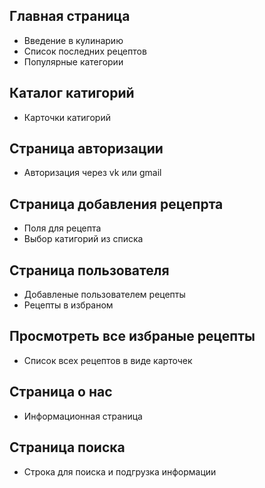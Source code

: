 ## Главная страница
- Введение в кулинарию
- Список последних рецептов
- Популярные категории

## Каталог катигорий
- Карточки катигорий

## Страница авторизации
- Авторизация через vk или gmail

## Страница добавления рецепрта 
- Поля для рецепта
- Выбор катигорий из списка

## Страница пользователя
- Добавленые пользователем рецепты
- Рецепты в избраном

## Просмотреть все избраные рецепты
- Список всех рецептов в виде карточек

## Страница о нас
- Информационная страница

## Страница поиска
- Строка для поиска и подгрузка информации

